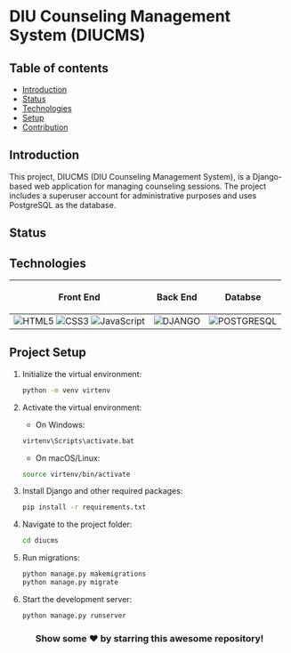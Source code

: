 # DIU Counseling Management System (DIUCMS)

## Table of contents
* [Introduction](#introduction)
* [Status](#status)
* [Technologies](#technologies)
* [Setup](#setup)
* [Contribution](#contribution)

## Introduction
This project, DIUCMS (DIU Counseling Management System), is a Django-based web application for managing counseling sessions. The project includes a superuser account for administrative purposes and uses PostgreSQL as the database.

## Status

## Technologies

| <p align="center">Front End</p> | <p align="center">Back End</p> | <p align="center">Databse</p>
| :------------- | :-------------: | -------------: |
| ![HTML5](https://img.shields.io/badge/html5-%23E34F26.svg?style=for-the-badge&logo=html5&logoColor=white) ![CSS3](https://img.shields.io/badge/css3-%231572B6.svg?style=for-the-badge&logo=css3&logoColor=white) ![JavaScript](https://img.shields.io/badge/javascript-%23323330.svg?style=for-the-badge&logo=javascript&logoColor=%23F7DF1E) | ![DJANGO](https://img.shields.io/badge/Django-092E20?style=for-the-badge&logo=django&logoColor=white) | ![POSTGRESQL](https://img.shields.io/badge/PostgreSQL-316192?style=for-the-badge&logo=postgresql&logoColor=white) | 

## Project Setup
1. Initialize the virtual environment:
   ```bash
   python -m venv virtenv
   ```
2. Activate the virtual environment: 
   - On Windows:
   ```bash
   virtenv\Scripts\activate.bat
   ```
   - On macOS/Linux:
   ```bash
   source virtenv/bin/activate
   ```

3. Install Django and other required packages:
   ```bash
   pip install -r requirements.txt
   ```
4. Navigate to the project folder:
   ```bash
   cd diucms
   ```
5. Run migrations:
   ```bash
   python manage.py makemigrations
   python manage.py migrate
   ```
6. Start the development server:
   ```bash
   python manage.py runserver
   ```
  






<div align="center">
<h3>Show some ❤️ by starring this awesome repository!</h3>
</div>
